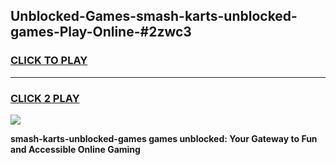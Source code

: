
## Unblocked-Games-smash-karts-unblocked-games-Play-Online-#2zwc3
<h3>
<a href="https://premium.freeplayer.one?title=smash-karts-unblocked-games&ref=27F">CLICK TO PLAY</a></h3>
<hr>

<h3>
<a href="https://premium.freeplayer.one?title=smash-karts-unblocked-games&ref=27F">CLICK 2 PLAY</a>
  
</h3>

<a href="https://premium.freeplayer.one?title=smash-karts-unblocked-games&ref=27F"><img src="https://clearcache.store/games.png"></a>


**smash-karts-unblocked-games games unblocked: Your Gateway to Fun and Accessible Online Gaming**
